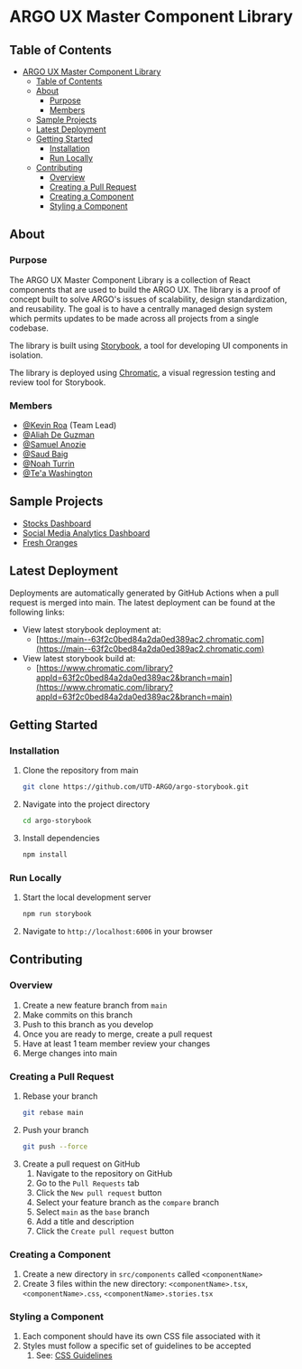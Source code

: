 # ARGO UX Master Component Library

## Table of Contents

- [ARGO UX Master Component Library](#argo-ux-master-component-library)
  - [Table of Contents](#table-of-contents)
  - [About](#about)
    - [Purpose](#purpose)
    - [Members](#members)
  - [Sample Projects](#sample-projects)
  - [Latest Deployment](#latest-deployment)
  - [Getting Started](#getting-started)
    - [Installation](#installation)
    - [Run Locally](#run-locally)
  - [Contributing](#contributing)
    - [Overview](#overview)
    - [Creating a Pull Request](#creating-a-pull-request)
    - [Creating a Component](#creating-a-component)
    - [Styling a Component](#styling-a-component)

## About

### Purpose
The ARGO UX Master Component Library is a collection of React components that are used to build the ARGO UX. The library is a proof of concept built to solve ARGO's issues of scalability, design standardization, and reusability. The goal is to have a centrally managed design system which permits updates to be made across all projects from a single codebase. 

The library is built using [Storybook](https://storybook.js.org/), a tool for developing UI components in isolation. 

The library is deployed using [Chromatic](https://www.chromatic.com/), a visual regression testing and review tool for Storybook.

### Members
- [@Kevin Roa](https://github.com/Kevin-Roa) (Team Lead)
- [@Aliah De Guzman](https://github.com/aidigii)
- [@Samuel Anozie](https://github.com/sanozie)
- [@Saud Baig](https://github.com/saudbaig456)
- [@Noah Turrin](https://github.com/superMasterSword)
- [@Te'a Washington](https://github.com/tewashi)

## Sample Projects
- [Stocks Dashboard](https://github.com/UTD-ARGO/argo-stocks-example)
- [Social Media Analytics Dashboard](https://github.com/UTD-ARGO/argo-analytics-example)
- [Fresh Oranges](https://github.com/UTD-ARGO/argo-imbd-example)

## Latest Deployment
Deployments are automatically generated by GitHub Actions when a pull request is merged into main. The latest deployment can be found at the following links:
- View latest storybook deployment at: 
  - [https://main--63f2c0bed84a2da0ed389ac2.chromatic.com](https://main--63f2c0bed84a2da0ed389ac2.chromatic.com)
- View latest storybook build at:
  - [https://www.chromatic.com/library?appId=63f2c0bed84a2da0ed389ac2&branch=main](https://www.chromatic.com/library?appId=63f2c0bed84a2da0ed389ac2&branch=main)

## Getting Started

### Installation

1. Clone the repository from main
   ``` bash
   git clone https://github.com/UTD-ARGO/argo-storybook.git
   ```
2. Navigate into the project directory
   ``` bash
   cd argo-storybook
   ```
3. Install dependencies
   ``` bash
   npm install
   ```

### Run Locally
1. Start the local development server
   ``` bash
   npm run storybook
   ```
2. Navigate to `http://localhost:6006` in your browser

## Contributing
### Overview
1. Create a new feature branch from `main`
2. Make commits on this branch
3. Push to this branch as you develop
4. Once you are ready to merge, create a pull request
5. Have at least 1 team member review your changes
6. Merge changes into main

### Creating a Pull Request
1. Rebase your branch
   ``` bash
   git rebase main
   ```
2. Push your branch
   ``` bash
   git push --force
   ```
3. Create a pull request on GitHub
   1. Navigate to the repository on GitHub
   2. Go to the `Pull Requests` tab
   3. Click the `New pull request` button
   4. Select your feature branch as the `compare` branch
   5. Select `main` as the `base` branch
   6. Add a title and description
   7. Click the `Create pull request` button


### Creating a Component
1. Create a new directory in `src/components` called `<componentName>`
2. Create 3 files within the new directory: `<componentName>.tsx`, `<componentName>.css`, `<componentName>.stories.tsx`

### Styling a Component
1. Each component should have its own CSS file associated with it
2. Styles must follow a specific set of guidelines to be accepted
   1. See: [CSS Guidelines](css-guidelines.md)